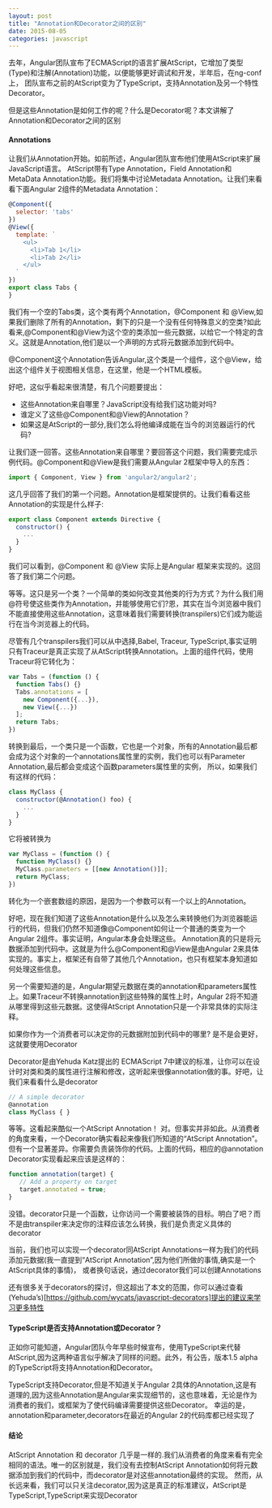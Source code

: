 ```yaml
---
layout: post
title: "Annotation和Decorator之间的区别"
date: 2015-08-05
categories: javascript
---
```


去年，Angular团队宣布了ECMAScript的语言扩展AtScript，它增加了类型(Type)和注解(Annotation)功能，以便能够更好调试和开发，半年后，在ng-conf上，
团队宣布之前的AtScript变为了TypeScript，支持Annotation及另一个特性Decorator。

但是这些Annotation是如何工作的呢？什么是Decorator呢？本文讲解了Annotation和Decorator之间的区别

#### Annotations

让我们从Annotation开始。如前所述，Angular团队宣布他们使用AtScript来扩展JavaScript语言。
AtScript带有Type Annotation，Field Annotation和MetaData Annotation功能。我们将集中讨论Metadata Annotation。让我们来看看下面Angular 2组件的Metadata Annotation：

```javascript
@Component({
  selector: 'tabs'
})
@View({
  template: `
    <ul>
      <li>Tab 1</li>
      <li>Tab 2</li>
    </ul>
  `
})
export class Tabs {
}
```

我们有一个空的Tabs类，这个类有两个Annotation，@Component 和 @View,如果我们删除了所有的Annotation，剩下的只是一个没有任何特殊意义的空类?如此看来,@Component和@View为这个空的类添加一些元数据，以给它一个特定的含义。这就是Annotation,他们是以一个声明的方式将元数据添加到代码中。

@Component这个Annotation告诉Angular,这个类是一个组件，这个@View，给出这个组件关于视图相关信息，在这里，他是一个HTML模板。

好吧，这似乎看起来很清楚，有几个问题要提出：

* 这些Annotation来自哪里？JavaScript没有给我们这功能对吗?
* 谁定义了这些@Component和@View的Annotation？
* 如果这是AtScript的一部分,我们怎么将他编译成能在当今的浏览器运行的代码?

让我们逐一回答。这些Annotation来自哪里？要回答这个问题，我们需要完成示例代码。@Component和@View是我们需要从Angular 2框架中导入的东西：

```javascript
import { Component, View } from 'angular2/angular2';
```

这几乎回答了我们的第一个问题。Annotation是框架提供的。让我们看看这些Annotation的实现是什么样子:

```javascript
export class Component extends Directive {
  constructor() {
    ...
  }
}
```

我们可以看到，@Component 和 @View 实际上是Angular 框架来实现的。这回答了我们第二个问题。

等等。这只是另一个类？一个简单的类如何改变其他类的行为方式？为什么我们用@符号使这些类作为Annotation，并能够使用它们?恩，其实在当今浏览器中我们不能直接使用这些Annotation，这意味着我们需要转换(transpilers)它们成为能运行在当今浏览器上的代码。

尽管有几个transpilers我们可以从中选择,Babel, Traceur, TypeScript,事实证明只有Traceur是真正实现了从AtScript转换Annotation。上面的组件代码，使用Traceur将它转化为：

```javascript
var Tabs = (function () {
  function Tabs() {}
  Tabs.annotations = [
    new Component({...}),
    new View({...})
  ];
  return Tabs;
})
```

转换到最后，一个类只是一个函数，它也是一个对象，所有的Annotation最后都会成为这个对象的一个annotations属性里的实例，我们也可以有Parameter Annotation,最后都会变成这个函数parameters属性里的实例，
所以，如果我们有这样的代码：

```javascript
class MyClass {
  constructor(@Annotation() foo) {
    ...
  }
}
```

它将被转换为

```javascript
var MyClass = (function () {
  function MyClass() {}
  MyClass.parameters = [[new Annotation()]];
  return MyClass;
})
```

转化为一个嵌套数组的原因，是因为一个参数可以有一个以上的Annotation。

好吧，现在我们知道了这些Annotation是什么以及怎么来转换他们为浏览器能运行的代码，但我们仍然不知道像@Component如何让一个普通的类变为一个Angular 2组件。事实证明，Angular本身会处理这些。
Annotation真的只是将元数据添加到代码中。这就是为什么@Component和@View是由Angular 2来具体实现的。事实上，框架还有自带了其他几个Annotation，也只有框架本身知道如何处理这些信息。

另一个需要知道的是，Angular期望元数据在类的annotation和parameters属性上。如果Traceur不转换annotation到这些特殊的属性上时，Angular 2将不知道从哪里得到这些元数据。这使得AtScript Annotation只是一个非常具体的实际注释。

如果你作为一个消费者可以决定你的元数据附加到代码中的哪里? 是不是会更好，这就要使用Decorator

Decorator是由Yehuda Katz提出的 ECMAScript 7中建议的标准，让你可以在设计时对类和类的属性进行注解和修改，这听起来很像annotation做的事。好吧，让我们来看看什么是decorator

```javascript
// A simple decorator
@annotation
class MyClass { }
```

等等。这看起来酷似一个AtScript Annotation！ 对。但事实并非如此。从消费者的角度来看，一个Decorator确实看起来像我们所知道的“AtScript Annotation”。
但有一个显著差异。你需要负责装饰你的代码。上面的代码，相应的@annotation Decorator实现看起来应该是这样的：

```javascript
function annotation(target) {
   // Add a property on target
   target.annotated = true;
}
```

没错。decorator只是一个函数，让你访问一个需要被装饰的目标。明白了吧？而不是由transpiler来决定你的注释应该怎么转换，我们是负责定义具体的decorator

当前，我们也可以实现一个decorator同AtScript Annotations一样为我们的代码添加元数据(我一直提到“AtScript Annotation”,因为他们所做的事情,确实是一个AtScript具体的事情)，
或者换句话说，通过decorator我们可以创建Annotations

还有很多关于decorators的探讨，但这超出了本文的范围，你可以通过查看(Yehuda’s)[https://github.com/wycats/javascript-decorators]提出的建议来学习更多特性

#### TypeScript是否支持Annotation或Decorator？

正如你可能知道，Angular团队今年早些时候宣布，使用TypeScript来代替AtScript,因为这两种语言似乎解决了同样的问题。此外，有公告，版本1.5 alpha的TypeScript将支持Annotation和Decorator。

TypeScript支持Decorator,但是不知道关于Angular 2具体的Annotation,这是有道理的,因为这些Annotation是Angular来实现细节的，这也意味着，无论是作为消费者的我们，或框架为了使代码编译需要提供这些Decorator。
幸运的是，annotation和parameter,decorators在最近的Angular 2的代码库都已经实现了

#### 结论

AtScript Annotation 和 decorator 几乎是一样的.我们从消费者的角度来看有完全相同的语法。唯一的区别就是，我们没有去控制AtScript Annotation如何将元数据添加到我们的代码中，而decorator是对这些annotation最终的实现。
然而，从长远来看，我们可以只关注decorator,因为这是真正的标准建议，AtScript是TypeScript,TypeScript来实现Decorator
